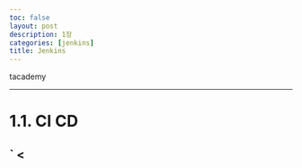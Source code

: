 ```yaml
---
toc: false
layout: post
description: 1장
categories: [jenkins]
title: Jenkins
---
```


tacademy

---

# 1.1. CI CD


`
<
---
